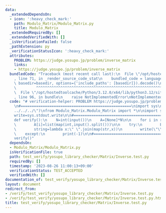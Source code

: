 ```yaml
---
data:
  _extendedDependsOn:
  - icon: ':heavy_check_mark:'
    path: Modulo_Matrix/Modulo_Matrix.py
    title: Modulo_Matrix
  _extendedRequiredBy: []
  _extendedVerifiedWith: []
  _isVerificationFailed: false
  _pathExtension: py
  _verificationStatusIcon: ':heavy_check_mark:'
  attributes:
    PROBLEM: https://judge.yosupo.jp/problem/inverse_matrix
    links:
    - https://judge.yosupo.jp/problem/inverse_matrix
  bundledCode: "Traceback (most recent call last):\n  File \"/opt/hostedtoolcache/Python/3.12.0/x64/lib/python3.12/site-packages/onlinejudge_verify/documentation/build.py\"\
    , line 71, in _render_source_code_stat\n    bundled_code = language.bundle(stat.path,\
    \ basedir=basedir, options={'include_paths': [basedir]}).decode()\n          \
    \         ^^^^^^^^^^^^^^^^^^^^^^^^^^^^^^^^^^^^^^^^^^^^^^^^^^^^^^^^^^^^^^^^^^^^^^^^^^^^^^^^^\n\
    \  File \"/opt/hostedtoolcache/Python/3.12.0/x64/lib/python3.12/site-packages/onlinejudge_verify/languages/python.py\"\
    , line 96, in bundle\n    raise NotImplementedError\nNotImplementedError\n"
  code: "# verification-helper: PROBLEM https://judge.yosupo.jp/problem/inverse_matrix\n\
    \n#==================================================\nimport sys\nsys.path.append(\"\
    ../../../\")\nfrom Modulo_Matrix.Modulo_Matrix import *\n\nimport sys\ninput=sys.stdin.readline\n\
    write=sys.stdout.write\n\n#==================================================\n\
    def verify():\n    N=int(input())\n    A=[None]*N\n\n    for i in range(N):\n\
    \        A[i]=list(map(int,input().split()))\n\n    try:\n        B=Modulo_Matrix(A).inverse()\n\
    \        string=lambda x:\" \".join(map(str,x))\n        write(\"\\n\".join(map(string,B.ele)))\n\
    \    except:\n        print(-1)\n\n#==================================================\n\
    verify()"
  dependsOn:
  - Modulo_Matrix/Modulo_Matrix.py
  isVerificationFile: true
  path: test_verify/yosupo_library_checker/Matrix/Inverse.test.py
  requiredBy: []
  timestamp: '2023-08-26 11:00:13+09:00'
  verificationStatus: TEST_ACCEPTED
  verifiedWith: []
documentation_of: test_verify/yosupo_library_checker/Matrix/Inverse.test.py
layout: document
redirect_from:
- /verify/test_verify/yosupo_library_checker/Matrix/Inverse.test.py
- /verify/test_verify/yosupo_library_checker/Matrix/Inverse.test.py.html
title: test_verify/yosupo_library_checker/Matrix/Inverse.test.py
---
```

